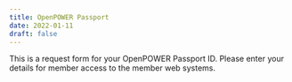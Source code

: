 ```yaml
---
title: OpenPOWER Passport
date: 2022-01-11
draft: false
---
```


This is a request form for your OpenPOWER Passport ID.
Please enter your details for member access to the member web systems.  
